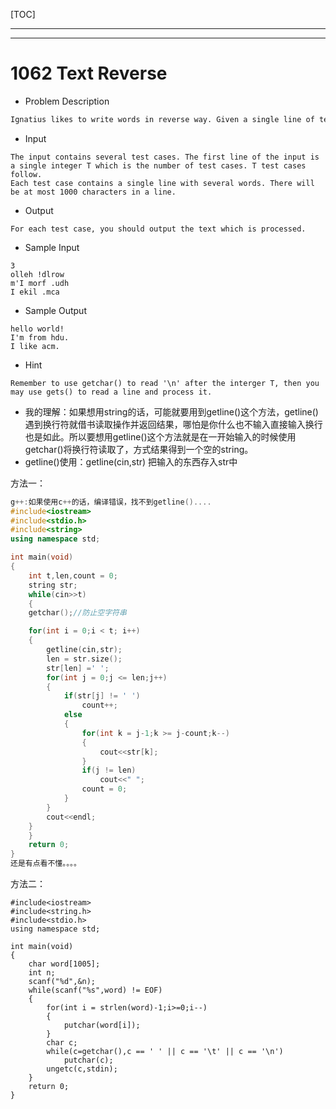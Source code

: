 [TOC]

---

---

# 1062 Text Reverse

- Problem Description

```txt
Ignatius likes to write words in reverse way. Given a single line of text which is written by Ignatius, you should reverse all the words and then output them.
```

- Input

```
The input contains several test cases. The first line of the input is a single integer T which is the number of test cases. T test cases follow.
Each test case contains a single line with several words. There will be at most 1000 characters in a line.
```

- Output

```
For each test case, you should output the text which is processed.
```

- Sample Input

```
3
olleh !dlrow
m'I morf .udh
I ekil .mca
```

- Sample Output

```
hello world!
I'm from hdu.
I like acm.
```

- Hint

```
Remember to use getchar() to read '\n' after the interger T, then you may use gets() to read a line and process it.
```

- 我的理解：如果想用string的话，可能就要用到getline()这个方法，getline()遇到换行符就借书读取操作并返回结果，哪怕是你什么也不输入直接输入换行也是如此。所以要想用getline()这个方法就是在一开始输入的时候使用getchar()将换行符读取了，方式结果得到一个空的string。
- getline()使用：getline(cin,str)   把输入的东西存入str中

方法一：

```c++
g++:如果使用c++的话，编译错误，找不到getline()....
#include<iostream>
#include<stdio.h>
#include<string>
using namespace std;

int main(void)
{
    int t,len,count = 0;
    string str;
    while(cin>>t)
    {
    getchar();//防止空字符串

    for(int i = 0;i < t; i++)
    {
        getline(cin,str);
        len = str.size();
        str[len] =' ';
        for(int j = 0;j <= len;j++)
        {
            if(str[j] != ' ')
                count++;
            else
            {
                for(int k = j-1;k >= j-count;k--)
                {
                    cout<<str[k];
                }
                if(j != len)
                    cout<<" ";
                count = 0;
            }
        }
        cout<<endl;
    }
    }
    return 0;
}   
还是有点看不懂。。。。
```





方法二：

```
#include<iostream>
#include<string.h>
#include<stdio.h>
using namespace std;

int main(void)
{
    char word[1005];
    int n;
    scanf("%d",&n);
    while(scanf("%s",word) != EOF)
    {
        for(int i = strlen(word)-1;i>=0;i--)
        {
            putchar(word[i]);
        }
        char c;
        while(c=getchar(),c == ' ' || c == '\t' || c == '\n')
            putchar(c);
        ungetc(c,stdin);
    }
    return 0;
}

```

